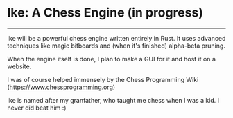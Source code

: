 # Ike: A Chess Engine (in progress)

---

Ike will be a powerful chess engine written entirely in Rust. It uses advanced techniques like magic bitboards and (when it's finished) alpha-beta pruning. 

When the engine itself is done, I plan to make a GUI for it and host it on a website.

I was of course helped immensely by the Chess Programming Wiki (https://www.chessprogramming.org)

Ike is named after my granfather, who taught me chess when I was a kid. I never did beat him :)




